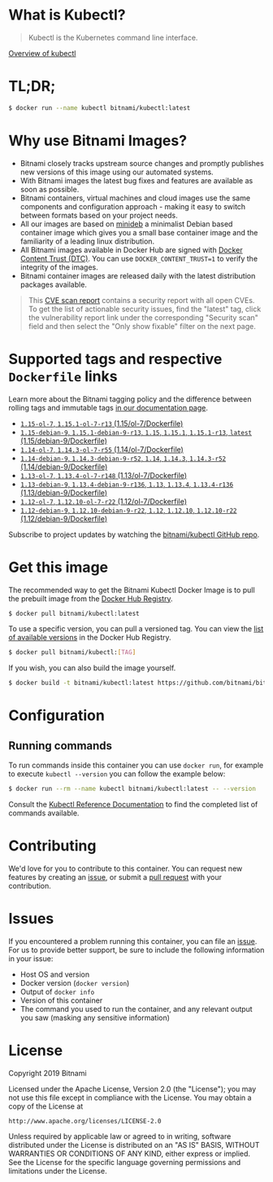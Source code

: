 
# What is Kubectl?

> Kubectl is the Kubernetes command line interface.

[Overview of kubectl](https://kubernetes.io/docs/reference/kubectl/overview/)

# TL;DR;

```bash
$ docker run --name kubectl bitnami/kubectl:latest
```

# Why use Bitnami Images?

* Bitnami closely tracks upstream source changes and promptly publishes new versions of this image using our automated systems.
* With Bitnami images the latest bug fixes and features are available as soon as possible.
* Bitnami containers, virtual machines and cloud images use the same components and configuration approach - making it easy to switch between formats based on your project needs.
* All our images are based on [minideb](https://github.com/bitnami/minideb) a minimalist Debian based container image which gives you a small base container image and the familiarity of a leading linux distribution.
* All Bitnami images available in Docker Hub are signed with [Docker Content Trust (DTC)](https://docs.docker.com/engine/security/trust/content_trust/). You can use `DOCKER_CONTENT_TRUST=1` to verify the integrity of the images.
* Bitnami container images are released daily with the latest distribution packages available.


> This [CVE scan report](https://quay.io/repository/bitnami/kubectl?tab=tags) contains a security report with all open CVEs. To get the list of actionable security issues, find the "latest" tag, click the vulnerability report link under the corresponding "Security scan" field and then select the "Only show fixable" filter on the next page.

# Supported tags and respective `Dockerfile` links

Learn more about the Bitnami tagging policy and the difference between rolling tags and immutable tags [in our documentation page](https://docs.bitnami.com/containers/how-to/understand-rolling-tags-containers/).


* [`1.15-ol-7`, `1.15.1-ol-7-r13` (1.15/ol-7/Dockerfile)](https://github.com/bitnami/bitnami-docker-kubectl/blob/1.15.1-ol-7-r13/1.15/ol-7/Dockerfile)
* [`1.15-debian-9`, `1.15.1-debian-9-r13`, `1.15`, `1.15.1`, `1.15.1-r13`, `latest` (1.15/debian-9/Dockerfile)](https://github.com/bitnami/bitnami-docker-kubectl/blob/1.15.1-debian-9-r13/1.15/debian-9/Dockerfile)
* [`1.14-ol-7`, `1.14.3-ol-7-r55` (1.14/ol-7/Dockerfile)](https://github.com/bitnami/bitnami-docker-kubectl/blob/1.14.3-ol-7-r55/1.14/ol-7/Dockerfile)
* [`1.14-debian-9`, `1.14.3-debian-9-r52`, `1.14`, `1.14.3`, `1.14.3-r52` (1.14/debian-9/Dockerfile)](https://github.com/bitnami/bitnami-docker-kubectl/blob/1.14.3-debian-9-r52/1.14/debian-9/Dockerfile)
* [`1.13-ol-7`, `1.13.4-ol-7-r148` (1.13/ol-7/Dockerfile)](https://github.com/bitnami/bitnami-docker-kubectl/blob/1.13.4-ol-7-r148/1.13/ol-7/Dockerfile)
* [`1.13-debian-9`, `1.13.4-debian-9-r136`, `1.13`, `1.13.4`, `1.13.4-r136` (1.13/debian-9/Dockerfile)](https://github.com/bitnami/bitnami-docker-kubectl/blob/1.13.4-debian-9-r136/1.13/debian-9/Dockerfile)
* [`1.12-ol-7`, `1.12.10-ol-7-r22` (1.12/ol-7/Dockerfile)](https://github.com/bitnami/bitnami-docker-kubectl/blob/1.12.10-ol-7-r22/1.12/ol-7/Dockerfile)
* [`1.12-debian-9`, `1.12.10-debian-9-r22`, `1.12`, `1.12.10`, `1.12.10-r22` (1.12/debian-9/Dockerfile)](https://github.com/bitnami/bitnami-docker-kubectl/blob/1.12.10-debian-9-r22/1.12/debian-9/Dockerfile)

Subscribe to project updates by watching the [bitnami/kubectl GitHub repo](https://github.com/bitnami/bitnami-docker-kubectl).

# Get this image

The recommended way to get the Bitnami Kubectl Docker Image is to pull the prebuilt image from the [Docker Hub Registry](https://hub.docker.com/r/bitnami/kubectl).

```bash
$ docker pull bitnami/kubectl:latest
```

To use a specific version, you can pull a versioned tag. You can view the [list of available versions](https://hub.docker.com/r/bitnami/kubectl/tags/) in the Docker Hub Registry.

```bash
$ docker pull bitnami/kubectl:[TAG]
```

If you wish, you can also build the image yourself.

```bash
$ docker build -t bitnami/kubectl:latest https://github.com/bitnami/bitnami-docker-kubectl.git
```

# Configuration

## Running commands

To run commands inside this container you can use `docker run`, for example to execute `kubectl --version` you can follow the example below:

```bash
$ docker run --rm --name kubectl bitnami/kubectl:latest -- --version
```

Consult the [Kubectl Reference Documentation](https://kubernetes.io/docs/reference/generated/kubectl/kubectl-commands) to find the completed list of commands available.

# Contributing

We'd love for you to contribute to this container. You can request new features by creating an [issue](https://github.com/bitnami/bitnami-docker-kubectl/issues), or submit a [pull request](https://github.com/bitnami/bitnami-docker-kubectl/pulls) with your contribution.

# Issues

If you encountered a problem running this container, you can file an [issue](https://github.com/bitnami/bitnami-docker-kubectl/issues). For us to provide better support, be sure to include the following information in your issue:

- Host OS and version
- Docker version (`docker version`)
- Output of `docker info`
- Version of this container
- The command you used to run the container, and any relevant output you saw (masking any sensitive information)

# License

Copyright 2019 Bitnami

Licensed under the Apache License, Version 2.0 (the "License");
you may not use this file except in compliance with the License.
You may obtain a copy of the License at

    http://www.apache.org/licenses/LICENSE-2.0

Unless required by applicable law or agreed to in writing, software
distributed under the License is distributed on an "AS IS" BASIS,
WITHOUT WARRANTIES OR CONDITIONS OF ANY KIND, either express or implied.
See the License for the specific language governing permissions and
limitations under the License.
